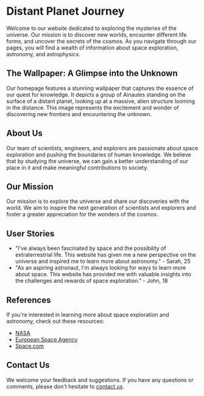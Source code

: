 <!--font:Montserrat-->

# Distant Planet Journey

Welcome to our website dedicated to exploring the mysteries of the universe. Our mission is to discover new worlds, encounter different life forms, and uncover the secrets of the cosmos. As you navigate through our pages, you will find a wealth of information about space exploration, astronomy, and astrophysics.

## The Wallpaper: A Glimpse into the Unknown

Our homepage features a stunning wallpaper that captures the essence of our quest for knowledge. It depicts a group of Ainautes standing on the surface of a distant planet, looking up at a massive, alien structure looming in the distance. This image represents the excitement and wonder of discovering new frontiers and encountering the unknown.

## About Us

Our team of scientists, engineers, and explorers are passionate about space exploration and pushing the boundaries of human knowledge. We believe that by studying the universe, we can gain a better understanding of our place in it and make meaningful contributions to society.

## Our Mission

Our mission is to explore the universe and share our discoveries with the world. We aim to inspire the next generation of scientists and explorers and foster a greater appreciation for the wonders of the cosmos.

## User Stories

- "I've always been fascinated by space and the possibility of extraterrestrial life. This website has given me a new perspective on the universe and inspired me to learn more about astronomy." - Sarah, 25
- "As an aspiring astronaut, I'm always looking for ways to learn more about space. This website has provided me with valuable insights into the challenges and rewards of space exploration." - John, 18

## References

If you're interested in learning more about space exploration and astronomy, check out these resources:

- [NASA](#)
- [European Space Agency](#)
- [Space.com](#)

## Contact Us

We welcome your feedback and suggestions. If you have any questions or comments, please don't hesitate to [contact us](#).

<!--

Write me content for website with wallpaper which alt text is:

"A group of Ainautes standing on the surface of a distant planet, looking up at a massive, alien structure looming in the distance."

The name/title of the page should not be 1:1 copy of the alt text but rather a real content of the website which is using this wallpaper.

- Use markdown format 
- Start with heading
- Heading should be short and concise
- The content should look like a real website 
- The website should not be about the wallpaper, wallpaper is just a related background
- Heading should be contain work "wallpaper" or "background"
- Include real sections like references, contact, user stories, etc. use things relevant to the page purpose.
- Feel free to use structure like headings, bullets, numbering, blockquotes, paragraphs, horizontal lines, etc.
- You can use formatting like bold or _italic_
- You can include UTF-8 emojis
- Links should be only #hash anchors (and you can refer to the document itself)
- Do not include images


---


# Exploring the Unknown: A Journey to Distant Planets

Welcome to our website dedicated to exploring the mysteries of the universe. Our mission is to discover new worlds, encounter different life forms, and uncover the secrets of the cosmos. As you navigate through our pages, you will find a wealth of information about space exploration, astronomy, and astrophysics.

## The Wallpaper: A Glimpse into the Unknown

Our homepage features a stunning wallpaper that captures the essence of our quest for knowledge. It depicts a group of Ainautes standing on the surface of a distant planet, looking up at a massive, alien structure looming in the distance. This image represents the excitement and wonder of discovering new frontiers and encountering the unknown.

## About Us

Our team of scientists, engineers, and explorers are passionate about space exploration and pushing the boundaries of human knowledge. We believe that by studying the universe, we can gain a better understanding of our place in it and make meaningful contributions to society.

## Our Mission

Our mission is to explore the universe and share our discoveries with the world. We aim to inspire the next generation of scientists and explorers and foster a greater appreciation for the wonders of the cosmos.

## User Stories

- "I've always been fascinated by space and the possibility of extraterrestrial life. This website has given me a new perspective on the universe and inspired me to learn more about astronomy." - Sarah, 25
- "As an aspiring astronaut, I'm always looking for ways to learn more about space. This website has provided me with valuable insights into the challenges and rewards of space exploration." - John, 18

## References

If you're interested in learning more about space exploration and astronomy, check out these resources:

- [NASA](#)
- [European Space Agency](#)
- [Space.com](#)

## Contact Us

We welcome your feedback and suggestions. If you have any questions or comments, please don't hesitate to [contact us](#).

-->
